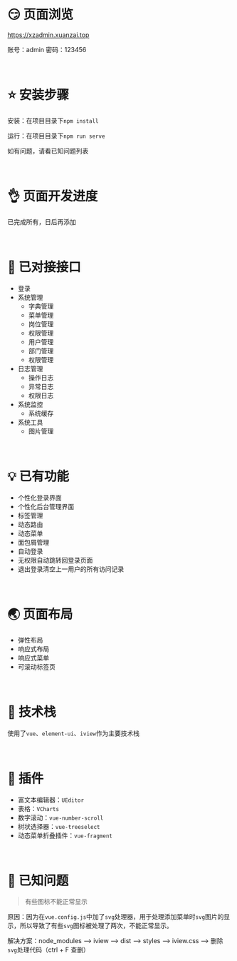 # :smirk: 页面浏览 

https://xzadmin.xuanzai.top

账号：admin
密码：123456

<br/>

# :star: 安装步骤

安装：在项目目录下`npm install`

运行：在项目目录下`npm run serve`

如有问题，请看已知问题列表

<br/>

# :ok_hand: 页面开发进度

已完成所有，日后再添加

<br/>

# :muscle: 已对接接口

- 登录
- 系统管理
  - 字典管理
  - 菜单管理
  - 岗位管理
  - 权限管理
  - 用户管理
  - 部门管理
  - 权限管理
- 日志管理
  - 操作日志
  - 异常日志 
  - 权限日志
- 系统监控
  - 系统缓存
- 系统工具
  - 图片管理

<br/>

# :bulb: 已有功能

+ 个性化登录界面
+ 个性化后台管理界面
+ 标签管理
+ 动态路由
+ 动态菜单
+ 面包屑管理
+ 自动登录
+ 无权限自动跳转回登录页面
+ 退出登录清空上一用户的所有访问记录

<br/>

# :earth_asia: 页面布局

+ 弹性布局
+ 响应式布局
+ 响应式菜单
+ 可滚动标签页

<br/>


# :sparkling_heart: 技术栈
使用了`vue`、`element-ui`、`iview`作为主要技术栈

<br/>

# :electric_plug: 插件

+ 富文本编辑器：`UEditor`
+ 表格：`VCharts`
+ 数字滚动：`vue-number-scroll`
+ 树状选择器：`vue-treeselect`
+ 动态菜单折叠插件：`vue-fragment`

<br/>

# :page_with_curl: 已知问题

> 有些图标不能正常显示

原因：因为在`vue.config.js`中加了`svg`处理器，用于处理添加菜单时`svg`图片的显示，所以导致了有些`svg`图标被处理了两次，不能正常显示。

解决方案：node_modules --> iview --> dist --> styles --> iview.css --> 删除`svg`处理代码（ctrl + F 查删）

